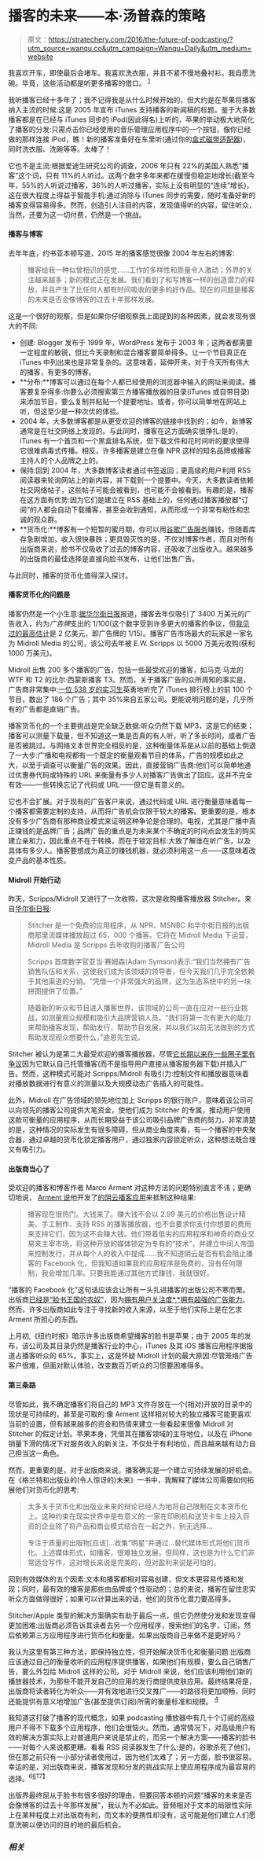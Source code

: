 # 播客的未来——本·汤普森的策略

> 原文：<https://stratechery.com/2016/the-future-of-podcasting/?utm_source=wanqu.co&utm_campaign=Wanqu+Daily&utm_medium=website>

我喜欢开车，即使最后会堵车。我喜欢洗衣服，并且不紧不慢地叠衬衫。我自愿洗碗。毕竟，这些活动都是听更多播客的借口。 <sup id="rf1-2170">[1](#fn1-2170 "I mostly listen to sports podcasts, primarily NBA, so no need to email for my list of recommendations :) ")</sup>

我听播客已经十多年了；我不记得我是从什么时候开始的，但大约是在苹果将播客纳入主流的时候:这是 2005 年宣布 iTunes 支持播客的新闻稿的标题。鉴于大多数播客都是在已经与 iTunes 同步的 iPod(因此得名)上听的，苹果的举动极大地简化了播客的分发:只需点击你已经使用的音乐管理应用程序中的一个按钮，像你已经做的那样连接 iPod，瞧！新的播客准备好在车里听(通过你的[盒式磁带适配器](https://en.wikipedia.org/wiki/Cassette_tape_adaptor))，同时洗衣服、洗碗等等。太棒了！

它也不是主流:根据爱迪生研究公司的调查，2006 年只有 22%的美国人熟悉“播客”这个词，只有 11%的人听过。这两个数字多年来都在缓慢但稳定地增长(截至今年，55%的人听说过播客，36%的人听过播客，实际上没有明显的“连续”增长)，这在很大程度上得益于智能手机:通过消除与 iTunes 同步的需要，随时准备好新的播客变得容易得多。然而，创造引人注目的内容，发现值得听的内容，留住听众，当然，还要为这一切付费，仍然是一个挑战。

#### 播客与博客

去年年底，约书亚本顿写道，2015 年的播客感觉很像 2004 年左右的博客:

> 播客给我一种似曾相识的感觉……工作的多样性和质量令人激动；外界的关注越来越多；新的模式正在发展。我们看到了和写博客一样的创造潜力的释放，并且产生了比任何人都有时间吸收的更多的好作品。现在的问题是播客的未来是否会像博客的过去十年那样发展。

这是一个很好的观察，但是如果你仔细观察我上面提到的各种因素，就会发现有很大的不同:

*   创建: Blogger 发布于 1999 年，WordPress 发布于 2003 年；这两者都需要一定程度的敏锐，但比今天录制和混合播客要简单得多。让一个节目真正在 iTunes 中列出来也是非常复杂的。这意味着，延伸开来，对于今天所有伟大的播客，有更多的博客。
*   **分布:**博客可以通过在每个人都已经使用的浏览器中输入的网址来阅读。播客要复杂得多:你要么必须搜索第三方播客播放器的目录(iTunes 或自带目录)来添加节目，要么复制并粘贴一个提要地址。或者，你可以简单地在网站上听，但这至少是一种次优的体验。
*   2004 年，大多数博客都是从更受欢迎的博客的链接中找到的；如今，新博客通常是在社交网络上发现的。与此同时，播客在这方面确实很挣扎:是的，iTunes 有一个首页和一个黑盒排名系统，但下载文件和花时间听的要求使得它很难病毒式传播。相反，许多播客是建立在像 NPR 这样的知名品牌或播客主持人的个人品牌之上的。
*   保持:回到 2004 年，大多数博客读者通过书签返回；更高级的用户利用 RSS 阅读器来轮询网站上的新内容，并下载到一个提要中。今天，大多数读者依赖社交网络帖子，这些帖子可能会被看到，也可能不会被看到。有趣的是，播客在这方面有优势:因为它们是建立在 RSS 基础上的，任何通过播客播放器“订阅”的人都会自动下载播客，甚至会收到通知，从而形成一个非常有粘性和忠诚的观众群。
*   **货币化:**博客有一个短暂的蜜月期，你可以用[谷歌广告服务](https://en.wikipedia.org/wiki/AdSense)赚钱，但随着库存急剧增加，收入很快暴跌；更具毁灭性的是，不仅对博客作者，而且对所有出版商来说，脸书不仅吸收了过去的博客内容，还吸收了出版收入。越来越多的出版商的最佳选择是直接向脸书发布，让他们出售广告。

与此同时，播客的货币化值得深入探讨。

#### 播客货币化的问题是

播客仍然是一个小生意:[据华尔街日报](http://www.wsj.com/articles/podcasts-face-advertising-hurdles-1455745492)报道，播客去年仅吸引了 3400 万美元的广告收入，约为*广告牌*支出的 1/100(这个数字受到许多更大的播客的争议，但[我见过的最高估计](https://www.hotpodnews.com/2016/06/scripps-acquires-stitcher-midroll-ceo-steps-down-hivio-2016/)是 2 亿美元，即广告牌的 1/15)。播客广告市场最大的玩家是一家名为 Midroll Media 的公司，该公司去年被 E.W. Scripps 以 5000 万美元收购(获利 1000 万美元)。

Midroll 出售 200 多个播客的广告，包括一些最受欢迎的播客，如马克·马龙的 WTF 和 T2 的比尔·西蒙斯播客 T3。然而，关于播客广告的众所周知的事实是，广告商非常集中:[一位 538 岁的实习生](http://fivethirtyeight.com/features/but-first-a-word-from-100-podcast-sponsors/)英勇地听完了 iTunes 排行榜上的前 100 个节目，数出了 186 个广告；其中 35%来自五家公司。更能说明问题的是，几乎所有的广告都是直销广告。

播客货币化的一个主要挑战是完全缺乏数据:听众仍然下载 MP3，这是它的结束；播客可以测量下载量，但不知道这一集是否真的有人听，听了多长时间，或者广告是否被跳过。与网络文本世界完全相反的是，这种衡量体系是从以前的基础上倒退了一大步:广播和电视都有一个既定的衡量观看节目的体系，广告的规模如此之大，以至于调查可以衡量广告的效果。因此，直接营销广告商:他们可以简单地通过优惠券代码或特殊的 URL 来衡量有多少人对播客广告做出了回应。这并不完全有效——一些转换忘记了代码或 URL——但它是有意义的。

它也不会扩展。对于现有的广告客户来说，通过代码或 URL 进行衡量意味着每一个播客都需要定制的支持，从而将广告机会仅限于较大的播客。更重要的是，根本没有多少广告商有那种商业模式来证明这种争论是合理的。电视，尤其是广播中真正赚钱的是品牌广告；品牌广告的重点是为未来某个不确定的时间点会发生的购买建立亲和力，因此重点不在于转换，而在于锁定目标:大致了解谁在听广告，以及具体有多少人。播客要想成为真正的赚钱机器，就必须利用这一点——这意味着改变产品的基本性质。

#### Midroll 开始行动

昨天，Scripps/Midroll 又进行了一次收购，这次是收购播客播放器 Stitcher。来自[华尔街日报](http://www.wsj.com/articles/e-w-scripps-buys-podcast-company-stitcher-1465239600):

> Stitcher 是一个免费的应用程序，从 NPR、MSNBC 和华尔街日报的出版商那里流媒体播放超过 65，000 个播客。它将在 Midroll Media 下运营，Midroll Media 是 Scripps 去年收购的播客广告公司
> 
> Scripps 首席数字官亚当·赛姆森(Adam Symson)表示:“我们当然拥有广告销售队伍和关系，这使我们成为该领域的领导者，但今天我们几乎完全依赖于其他渠道的分销。“凭借一个非常强大的品牌，这为生态系统中的另一块拼图提供了位置。”
> 
> 随着新的听众和节目进入播客世界，该领域的公司一直在应对一些行业挑战，如测量观众规模和吸引大品牌营销人员。“我们将第一次有更大的能力来帮助播客发现，帮助发行，帮助节目发展，并以我们以前无法做到的方式帮助发现观众想要什么，”迪恩先生说。

Stitcher 被认为是第二大最受欢迎的播客播放器，尽管[它长期以来在一些圈子里有争议](http://nerdist.com/the-stitcher-situation/)因为它默认自己托管播客(而不是指导用户直接从播客服务器下载)并插入广告。然而，这种模式可能对 Scripps/Midroll 有吸引力:控制文件和播放器意味着对播放数据进行有意义的测量以及大规模动态广告插入的可能性。

此外，Midroll 在广告领域的领先地位加上 Scripps 的银行账户，意味着该公司可以向领先的播客公司提供大笔资金，使他们成为 Stitcher 的专属，推动用户使用这款可衡量的应用程序，从而长期受益于该公司吸引品牌广告商的努力。非常清楚的是，这种情况的实际发生有很多障碍，但从商业角度来看，有一个播客的中央聚合器，通过卓越的货币化锁定播客用户，通过独家内容锁定听众，这种想法既合理又有吸引力。

#### 出版商当心了

受欢迎的播客和博客作者 Marco Arment 对这种方法的问题特别直言不讳；更确切地说， [Arment 说](https://marco.org/2015/10/13/pragmatic-pricing)他开发了[的阴云播客应用](https://itunes.apple.com/us/app/overcast-podcast-player/id888422857?mt=8)来抵制这种结果:

> 播客现在很热门。大钱来了。赚大钱不会以 2.99 美元的价格出售设计精美、手工制作、支持 RSS 的播客播放器，也不会要求你支付你想要的费用来支持它们，因为这不会赚大钱。他们带着低劣的应用程序和神奇的商业交易来主宰市场，将这种开放的媒体锁定为专有的“技术”，并建立中间人帝国来控制发行，并从每个人的收入中提成……我不知道阴云是否有机会阻止播客的 Facebook 化，但我知道如果我的应用程序是免费的，没有任何限制，我会增加几率。只要我能通过其他方式赚钱，我就很好。

“播客的 Facebook 化”这句话应该会让所有一头扎进播客的出版公司不寒而栗。出版商[已经是“脸书王国的农奴”](https://stratechery.com/2015/facebook-reckoning/)，因为[拥有用户关注度*,*拥有超强的广告能力](https://stratechery.com/2015/popping-the-publishing-bubble/)。然而，许多出版商如此专注于寻找新的收入来源，以至于他们实际上是在乞求 Arment 所担心的东西。

上月初,《纽约时报》暗示许多出版商希望播客的脸书是苹果；由于 2005 年的发布，该公司及其目录仍然是播客行业的中心，iTunes 及其 iOS 播客应用程序据报道占播客听众的 65%。事实上，这是怀疑 Midroll 计划的最大原因:尽管笼络广告客户很难，但面对默认体验，改变数百万听众的习惯要困难得多。

#### 第三条路

尽管如此，我不确定播客们将自己的 MP3 文件存放在一个(相对)开放的目录中的现状是可持续的，甚至是可取的:像 Arment 这样相对较大的独立播客可能更喜欢当前的设置，但有越来越多的资金和热情来建立一些看起来很像 Midroll 对 Stitcher 的假定计划。苹果本身，凭借其在播客领域的主导地位，以及在 iPhone 销量下滑的情况下对服务收入的新关注，不仅处于有利地位，而且越来越有动力自己担当这一角色。

然而，更重要的是，对于出版商来说，播客确实是一个建立可持续发展的好机会。在《格兰特和出版业的(令人惊讶的)未来》一书中，我解释了媒体公司需要如何拓展他们对货币化的思考:

> 太多关于货币化和出版业未来的辩论已经人为地将自己限制在文本货币化上。这种约束在现实世界中是有意义的:一家在印刷机和送货卡车上投入巨资的企业除了将产品和商业模式结合在一起之外，别无选择…
> 
> 专注于质量的出版物[应该]…收集“明星”并通过…替代媒体形式将他们货币化。上述媒体形式，如播客，很难独立发展，但同样，这也是为什么它们非常适合写作，这对增长来说是完美的，但对盈利来说是可怕的。

回到有效媒体的五个因素:文本和播客都相对容易创建，但文本更容易传播和发现；同时，最有效的播客是那些由品牌或个性驱动的；总的来说，播客在留住忠实听众方面做得很好；如果可以计算出来的话，他们的货币化潜力要高得多。

Stitcher/Apple 类型的解决方案确实有助于最后一点，但它仍然使分发和发现变得更加困难:出版商必须告诉其读者去另一个应用程序，搜索他们的名字，订阅，然后依赖第三方应用程序进行货币化和衡量。如果出版商自己来做不是更好吗？

我认为这里有第三种方法，即保持独立性，但开始解决货币化和衡量问题:出版商应该通过自己的衡量收听的应用程序提供播客，如果他们有规模，要么自己销售广告，要么外包给 Midroll 这样的公司。对于 Midroll 来说，他们应该利用他们新的播放器技术，为那些不能开发自己的应用的发行商提供皮肤应用。最终结果将是，出版商将读者转化为听众——并有效地进行交叉推广——的路径将更加顺畅，同时还能提供有意义地增加广告(甚至提供订阅)所需的衡量标准和规模。 <sup id="rf4-2170">[4](#fn4-2170 "Also, there’s no need for publishers to fear the App Store: Apple doesn’t take a skim off of advertising, and the App Store infrastructure would actually make subscriptions viable")</sup>

我知道这打破了播客的现代概念，如果 podcasting 播放器中有几十个订阅的高级用户不得不下载多个应用程序，他们会很恼火。然而，通常情况下，对高级用户有效的解决方案实际上对普通用户来说是禁止的，而另一个解决方案——播客的脸书——对每个人来说都更糟。看看 RSS 阅读器发生了什么:是的，谷歌杀死了他们，但在那之前只有一小部分读者使用过，因为他们太难了；另一方面，脸书很容易。幸运的是，对出版商来说，播客发现和分发的挑战实际上使应用程序成为最容易的选择。<sup id="rf6-2170">6[6](#fn6-2170 "Yes Newsstand was a failure; however, the entire premise of this article is that text is different than audio")T7】</sup>

出版界最终屈从于脸书有很多很好的理由，但要回答本顿的问题“播客的未来是否会像博客的过去十年那样发展”，我认为不必如此。音频相对于文本的局限性实际上在某种程度上对出版商有利，而文本的便携性却没有，这可能是他们建立人们愿意洗碗以便访问的目的地的最后机会。

### *相关*